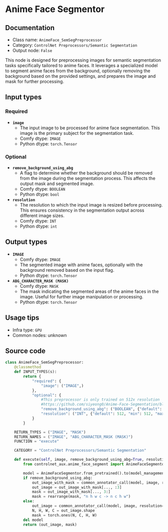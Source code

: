 # Anime Face Segmentor
## Documentation
- Class name: `AnimeFace_SemSegPreprocessor`
- Category: `ControlNet Preprocessors/Semantic Segmentation`
- Output node: `False`

This node is designed for preprocessing images for semantic segmentation tasks specifically tailored to anime faces. It leverages a specialized model to segment anime faces from the background, optionally removing the background based on the provided settings, and prepares the image and mask for further processing.
## Input types
### Required
- **`image`**
    - The input image to be processed for anime face segmentation. This image is the primary subject for the segmentation task.
    - Comfy dtype: `IMAGE`
    - Python dtype: `torch.Tensor`
### Optional
- **`remove_background_using_abg`**
    - A flag to determine whether the background should be removed from the image during the segmentation process. This affects the output mask and segmented image.
    - Comfy dtype: `BOOLEAN`
    - Python dtype: `bool`
- **`resolution`**
    - The resolution to which the input image is resized before processing. This ensures consistency in the segmentation output across different image sizes.
    - Comfy dtype: `INT`
    - Python dtype: `int`
## Output types
- **`IMAGE`**
    - Comfy dtype: `IMAGE`
    - The segmented image with anime faces, optionally with the background removed based on the input flag.
    - Python dtype: `torch.Tensor`
- **`ABG_CHARACTER_MASK (MASK)`**
    - Comfy dtype: `MASK`
    - The mask indicating the segmented areas of the anime faces in the image. Useful for further image manipulation or processing.
    - Python dtype: `torch.Tensor`
## Usage tips
- Infra type: `GPU`
- Common nodes: unknown


## Source code
```python
class AnimeFace_SemSegPreprocessor:
    @classmethod
    def INPUT_TYPES(s):
        return {
            "required": {
                "image": ("IMAGE",)
            },
            "optional": {
                #This preprocessor is only trained on 512x resolution
                #https://github.com/siyeong0/Anime-Face-Segmentation/blob/main/predict.py#L25
                "remove_background_using_abg": ("BOOLEAN", {"default": True}),
                "resolution": ("INT", {"default": 512, "min": 512, "max": 512, "step": 64})
            }
        }

    RETURN_TYPES = ("IMAGE", "MASK")
    RETURN_NAMES = ("IMAGE", "ABG_CHARACTER_MASK (MASK)")
    FUNCTION = "execute"

    CATEGORY = "ControlNet Preprocessors/Semantic Segmentation"

    def execute(self, image, remove_background_using_abg=True, resolution=512, **kwargs):
        from controlnet_aux.anime_face_segment import AnimeFaceSegmentor

        model = AnimeFaceSegmentor.from_pretrained().to(model_management.get_torch_device())
        if remove_background_using_abg:
            out_image_with_mask = common_annotator_call(model, image, resolution=resolution, remove_background=True)
            out_image = out_image_with_mask[..., :3]
            mask = out_image_with_mask[..., 3:]
            mask = rearrange(mask, "n h w c -> n c h w")
        else:
            out_image = common_annotator_call(model, image, resolution=resolution, remove_background=False)
            N, H, W, C = out_image.shape
            mask = torch.ones(N, C, H, W)
        del model
        return (out_image, mask)

```
